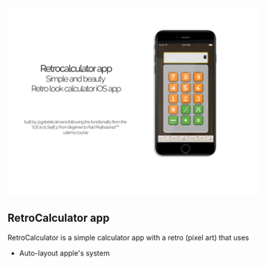 ![Cover](../covers/retrocalculator.png)

## RetroCalculator app ##

RetroCalculator is a simple calculator app with a retro (pixel art) that uses

* Auto-layout apple's system
 